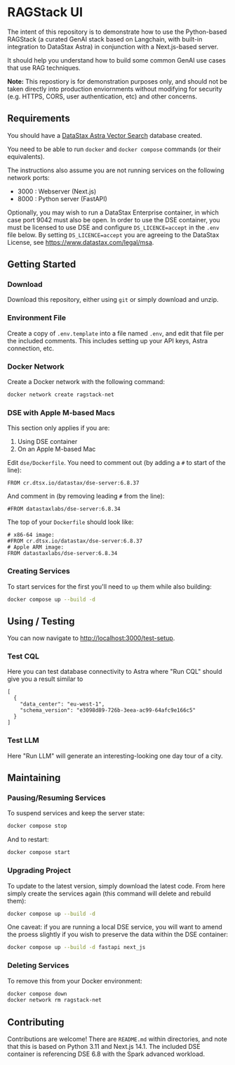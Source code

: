 # RAGStack UI

The intent of this repository is to demonstrate how to use the Python-based RAGStack (a curated GenAI stack based on Langchain, with built-in integration to DataStax Astra) in conjunction with a Next.js-based server.

It should help you understand how to build some common GenAI use cases that use RAG techniques.

**Note:** This repostiory is for demonstration purposes only, and should not be taken directly into production enviornments without modifying for security (e.g. HTTPS, CORS, user authentication, etc) and other concerns.

## Requirements

You should have a [DataStax Astra Vector Search](https://www.datastax.com/products/vector-search) database created.

You need to be able to run `docker` and `docker compose` commands (or their equivalents).

The instructions also assume you are not running services on the following network ports:
* 3000 : Webserver (Next.js)
* 8000 : Python server (FastAPI)

Optionally, you may wish to run a DataStax Enterprise container, in which case port 9042 must also be open. In order to use the DSE container, you must be licensed to use DSE and configure `DS_LICENCE=accept` in the `.env` file below. By setting `DS_LICENCE=accept` you are agreeing to the DataStax License, see https://www.datastax.com/legal/msa.

## Getting Started

### Download

Download this repository, either using `git` or simply download and unzip.

### Environment File

Create a copy of `.env.template` into a file named `.env`, and edit that file per the included comments. This includes setting 
up your API keys, Astra connection, etc.

### Docker Network

Create a Docker network with the following command:

```bash
docker network create ragstack-net
```

### DSE with Apple M-based Macs

This section only applies if you are:

1. Using DSE container
2. On an Apple M-based Mac

Edit `dse/Dockerfile`. You need to comment out (by adding a `#` to start of the line):

```
FROM cr.dtsx.io/datastax/dse-server:6.8.37
```

And comment in (by removing leading `#` from the line):

```
#FROM datastaxlabs/dse-server:6.8.34
```

The top of your `Dockerfile` should look like:

```
# x86-64 image:
#FROM cr.dtsx.io/datastax/dse-server:6.8.37
# Apple ARM image:
FROM datastaxlabs/dse-server:6.8.34
```

### Creating Services

To start services for the first you'll need to `up` them while also building:

```bash
docker compose up --build -d
```

## Using / Testing

You can now navigate to [http://localhost:3000/test-setup](http://localhost:3000/test-setup).

### Test CQL

Here you can test database connectivity to Astra where "Run CQL" should give you a result similar to

```
[
  {
    "data_center": "eu-west-1",
    "schema_version": "e3098d89-726b-3eea-ac99-64afc9e166c5"
  }
]
```

### Test LLM

Here "Run LLM" will generate an interesting-looking one day tour of a city.

## Maintaining 

### Pausing/Resuming Services

To suspend services and keep the server state:

```bash
docker compose stop
```

And to restart:
```bash
docker compose start
```

### Upgrading Project

To update to the latest version, simply download the latest code. From here simply create the services again (this command will delete and rebuild them):

```bash
docker compose up --build -d
```

One caveat: if you are running a local DSE service, you will want to amend the proess slightly if you wish to preserve the data within the DSE container:

```bash
docker compose up --build -d fastapi next_js
```

### Deleting Services

To remove this from your Docker environment:

```bash
docker compose down
docker network rm ragstack-net
```

## Contributing

Contributions are welcome! There are `README.md` within directories, and note that this is based on Python 3.11 and Next.js 14.1. The included DSE container is referencing DSE 6.8 with the Spark advanced workload.
